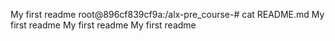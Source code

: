 My first readme root@896cf839cf9a:/alx-pre_course-# cat README.md My first readme
My first readme
My first readme
